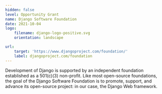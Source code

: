 ```yaml
---
hidden: false
level: Opportunity Grant
name: Django Software Foundation
date: 2021-10-04
logo:
    filename: django-logo-positive.svg
    orientation: landscape

url:
    target: 'https://www.djangoproject.com/foundation/'
    label: djangoproject.com/foundation
---
```

Development of Django is supported by an independent foundation established as a 501(c)(3) non-profit. Like most open-source foundations, the goal of the Django Software Foundation is to promote, support, and advance its open-source project: in our case, the Django Web framework.



